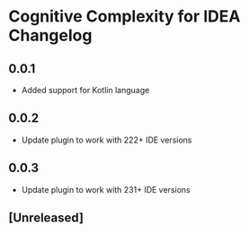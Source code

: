 <!-- Keep a Changelog guide -> https://keepachangelog.com -->

# Cognitive Complexity for IDEA Changelog

## 0.0.1
- Added support for Kotlin language

## 0.0.2
- Update plugin to work with 222+ IDE versions

## 0.0.3
- Update plugin to work with 231+ IDE versions

## [Unreleased]
